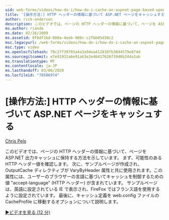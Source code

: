 ```yaml
---
uid: web-forms/videos/how-do-i/how-do-i-cache-an-aspnet-page-based-upon-information-in-the-http-header
title: '[操作方法:] HTTP ヘッダーの情報に基づいて ASP.NET ページをキャッシュする |Microsoft Docs'
author: rick-anderson
description: このビデオでは、ページの HTTP ヘッダーの情報に基づいて、ページを ASP.NET 出力キャッシュに保持する方法を示しています。 最初に、可能性のある HTTP hea...
ms.author: riande
ms.date: 02/26/2009
ms.assetid: 0f8df1bd-080a-4eeb-980c-c2fbb05d30c2
msc.legacyurl: /web-forms/videos/how-do-i/how-do-i-cache-an-aspnet-page-based-upon-information-in-the-http-header
msc.type: video
ms.openlocfilehash: 79c27f39793a4a3a94ea412838fb3844579e874d
ms.sourcegitcommit: e7e91932a6e91a63e2e46417626f39d6b244a3ab
ms.translationtype: MT
ms.contentlocale: ja-JP
ms.lasthandoff: 03/06/2020
ms.locfileid: "78506974"
---
```

# <a name="how-do-i--cache-an-aspnet-page-based-upon-information-in-the-http-header"></a>[操作方法:] HTTP ヘッダーの情報に基づいて ASP.NET ページをキャッシュする

[Chris Pels](https://twitter.com/chrispels)

このビデオでは、ページの HTTP ヘッダーの情報に基づいて、ページを ASP.NET 出力キャッシュに保持する方法を示しています。 まず、可能性のある HTTP ヘッダー値を確認します。 次に、サンプルページが作成され、OutputCache ディレクティブが VaryByHeader 属性と共に使用されます。この属性には、ユーザーのブラウザーの言語に基づいてキャッシュを制御するための値 "accept-language" (HTTP ヘッダー) が含まれています。 サンプルページは、英語に設定されている IE で表示され、FireFox ではフランス語を使用するように設定されています。 最後に、キャッシュ定義を web.config ファイルの CacheProfile に移動するオプションについて説明します。

[&#9654;ビデオを見る (12 分)](https://channel9.msdn.com/Blogs/ASP-NET-Site-Videos/how-do-i-cache-an-aspnet-page-based-upon-information-in-the-http-header)
